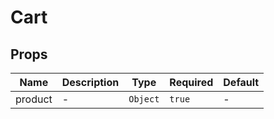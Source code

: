 # Cart

## Props

<!-- @vuese:Cart:props:start -->
|Name|Description|Type|Required|Default|
|---|---|---|---|---|
|product|-|`Object`|`true`|-|

<!-- @vuese:Cart:props:end -->


